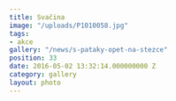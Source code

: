 ```yaml
---
title: Svačina
image: "/uploads/P1010058.jpg"
tags:
- akce
gallery: "/news/s-pataky-opet-na-stezce"
position: 33
date: 2016-05-02 13:32:14.000000000 Z
category: gallery
layout: photo
---
```

